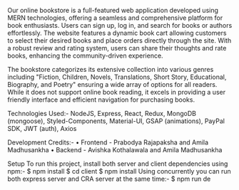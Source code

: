 Our online bookstore is a full-featured web application developed using MERN technologies, offering 
a seamless and comprehensive platform for book enthusiasts. Users can sign up, log in, and search 
for books or authors effortlessly. The website features a dynamic book cart allowing customers to 
select their desired books and place orders directly through the site. With a robust review and rating 
system, users can share their thoughts and rate books, enhancing the community-driven experience.

The bookstore categorizes its extensive collection into various genres including "Fiction, Children, 
Novels, Translations, Short Story, Educational, Biography, and Poetry" ensuring a wide array of 
options for all readers. While it does not support online book reading, it excels in providing a user friendly interface and efficient navigation for purchasing books.

Technologies Used:- NodeJS, Express, React, Redux, MongoDB (mongoose), Styled-Components, 
Material-UI, GSAP (animations), PayPal SDK, JWT (auth), Axios

Development Credits:-
• Frontend - Prabodya Rajapaksha and Amila Madhusankha
• Backend - Avishka Kothalawala and Amila Madhusankha

Setup
To run this project, install both server and client dependencies using npm:-
$ npm install
$ cd client
$ npm install
Using concurrently you can run both express server and CRA server at the same time:-
$ npm run de